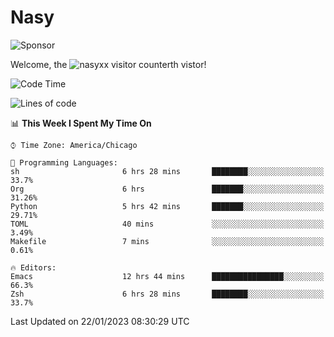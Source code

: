 # Nasy

<!--
<p align="center">
<img height="200" src="https://github-readme-stats.vercel.app/api?username=nasyxx&count_private=true&show_icons=true&theme=dracula&include_all_commits=true"/>
<img height="200" src="https://github-readme-stats.vercel.app/api/top-langs/?username=nasyxx&theme=dracula&hide=html,jupyter+notebook&count_private=true&show_icons=true"/>
</p>

  
----------------
-->

![Sponsor](https://img.shields.io/static/v1.svg?label=Sponsor&message=%E2%9D%A4&logo=GitHub&style=flat&color=pink)
 
Welcome, the ![nasyxx visitor counter](https://count.getloli.com/get/@nasyxx?theme=rule34)th vistor!
 
<!--START_SECTION:waka-->
![Code Time](http://img.shields.io/badge/Code%20Time-3%2C123%20hrs%2053%20mins-blue)

![Lines of code](https://img.shields.io/badge/From%20Hello%20World%20I%27ve%20Written-5%20Million%20lines%20of%20code-blue)

📊 **This Week I Spent My Time On** 

```text
⌚︎ Time Zone: America/Chicago

💬 Programming Languages: 
sh                       6 hrs 28 mins       ████████░░░░░░░░░░░░░░░░░   33.7% 
Org                      6 hrs               ███████░░░░░░░░░░░░░░░░░░   31.26% 
Python                   5 hrs 42 mins       ███████░░░░░░░░░░░░░░░░░░   29.71% 
TOML                     40 mins             ░░░░░░░░░░░░░░░░░░░░░░░░░   3.49% 
Makefile                 7 mins              ░░░░░░░░░░░░░░░░░░░░░░░░░   0.61%

🔥 Editors: 
Emacs                    12 hrs 44 mins      ████████████████░░░░░░░░░   66.3% 
Zsh                      6 hrs 28 mins       ████████░░░░░░░░░░░░░░░░░   33.7%

```


 Last Updated on 22/01/2023 08:30:29 UTC
<!--END_SECTION:waka-->

<!-- ![visitors](https://visitor-badge.laobi.icu/badge?page_id=nasyxx.nasyxx) -->
